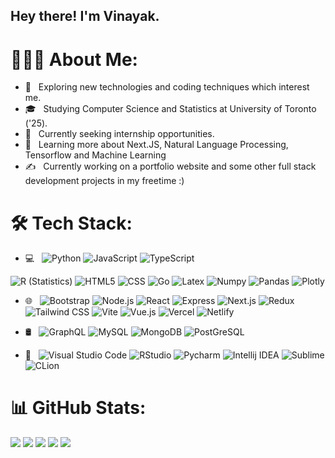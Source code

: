 

<h2> Hey there! I'm Vinayak.</h2>


# 👨🏻‍💻 About Me:

- 🤔 &nbsp; Exploring new technologies and coding techniques which interest me.
- 🎓 &nbsp; Studying Computer Science and Statistics at University of Toronto ('25).
- 💼 &nbsp; Currently seeking internship opportunities.
- 🌱 &nbsp; Learning more about Next.JS, Natural Language Processing, Tensorflow and Machine Learning
- ✍️ &nbsp; Currently working on a portfolio website and some other full stack development projects in my freetime :)

# 🛠 Tech Stack:

- 💻 &nbsp;
  ![Python](https://img.shields.io/badge/Python-FFD43B?style=for-the-badge&logo=python&logoColor=blue)
  ![JavaScript](https://img.shields.io/badge/JavaScript-323330?style=for-the-badge&logo=javascript&logoColor=F7DF1E)
  ![TypeScript](https://img.shields.io/badge/TypeScript-007ACC?style=for-the-badge&logo=typescript&logoColor=white)
<!--   ![Java](https://img.shields.io/badge/-Java-333333?style=flat&logo=Java&logoColor=007396) -->
  ![R (Statistics)](https://img.shields.io/badge/R-276DC3?style=for-the-badge&logo=r&logoColor=white)
  ![HTML5](https://img.shields.io/badge/HTML5-E34F26?style=for-the-badge&logo=html5&logoColor=white)
  ![CSS](https://img.shields.io/badge/CSS3-1572B6?style=for-the-badge&logo=css3&logoColor=white)
  ![Go](https://img.shields.io/badge/Go-00ADD8?style=for-the-badge&logo=go&logoColor=white)
  ![Latex](https://img.shields.io/badge/LaTeX-47A141?style=for-the-badge&logo=LaTeX&logoColor=white)
  ![Numpy](https://img.shields.io/badge/Numpy-777BB4?style=for-the-badge&logo=numpy&logoColor=white)
  ![Pandas](https://img.shields.io/badge/Pandas-2C2D72?style=for-the-badge&logo=pandas&logoColor=white)
  ![Plotly](https://img.shields.io/badge/Plotly-239120?style=for-the-badge&logo=plotly&logoColor=white)

- 🌐 &nbsp;
  ![Bootstrap](https://img.shields.io/badge/Bootstrap-563D7C?style=for-the-badge&logo=bootstrap&logoColor=white)
  ![Node.js](https://img.shields.io/badge/Node.js-339933?style=for-the-badge&logo=nodedotjs&logoColor=white)
  ![React](https://img.shields.io/badge/React-20232A?style=for-the-badge&logo=react&logoColor=61DAFB)
  ![Express](https://img.shields.io/badge/Express.js-000000?style=for-the-badge&logo=express&logoColor=white)
  ![Next.js](https://img.shields.io/badge/next.js-000000?style=for-the-badge&logo=nextdotjs&logoColor=white)
  ![Redux](https://img.shields.io/badge/Redux-593D88?style=for-the-badge&logo=redux&logoColor=white)
  ![Tailwind CSS](https://img.shields.io/badge/Tailwind_CSS-38B2AC?style=for-the-badge&logo=tailwind-css&logoColor=white)
  ![Vite](https://img.shields.io/badge/Vite-B73BFE?style=for-the-badge&logo=vite&logoColor=FFD62E)
  ![Vue.js](https://img.shields.io/badge/Vue.js-35495E?style=for-the-badge&logo=vuedotjs&logoColor=4FC08D)
  ![Vercel](https://img.shields.io/badge/vercel-%23000000.svg?style=for-the-badge&logo=vercel&logoColor=white)
  ![Netlify](https://img.shields.io/badge/netlify-%23000000.svg?style=for-the-badge&logo=netlify&logoColor=#00C7B7)
  
  
- 🛢 &nbsp;
  ![GraphQL](https://img.shields.io/badge/GraphQl-E10098?style=for-the-badge&logo=graphql&logoColor=whit)
  ![MySQL](https://img.shields.io/badge/MySQL-005C84?style=for-the-badge&logo=mysql&logoColor=white)
  ![MongoDB](https://img.shields.io/badge/MongoDB-4EA94B?style=for-the-badge&logo=mongodb&logoColor=white)
  ![PostGreSQL](https://img.shields.io/badge/PostgreSQL-316192?style=for-the-badge&logo=postgresql&logoColor=white)
<!-- - ⚙️ &nbsp;
  ![Git](https://img.shields.io/badge/-Git-333333?style=flat&logo=git)
  ![GitHub](https://img.shields.io/badge/GitHub-100000?style=for-the-badge&logo=github&logoColor=white)
  ![Markdown](https://img.shields.io/badge/-Markdown-333333?style=flat&logo=markdown) -->
- 🔧 &nbsp;
  ![Visual Studio Code](https://img.shields.io/badge/VSCode-0078D4?style=for-the-badge&logo=visual%20studio%20code&logoColor=white)
  ![RStudio](https://img.shields.io/badge/RStudio-75AADB?style=for-the-badge&logo=RStudio&logoColor=white)
  ![Pycharm](https://img.shields.io/badge/PyCharm-000000.svg?&style=for-the-badge&logo=PyCharm&logoColor=white)
  ![Intellij IDEA](https://img.shields.io/badge/IntelliJ_IDEA-000000.svg?style=for-the-badge&logo=intellij-idea&logoColor=white)
  ![Sublime](https://img.shields.io/badge/sublime_text-%23575757.svg?&style=for-the-badge&logo=sublime-text&logoColor=important)
  ![CLion](https://img.shields.io/badge/CLion-000000?style=for-the-badge&logo=clion&logoColor=white)

# 📊 GitHub Stats:
<!-- <img align="left" alt="Vinayak's Github Stats" src="https://github-readme-stats-vinayakmaharaj.vercel.app//api?username=VinayakMaharaj&count_private=true" /> -->
![](http://github-profile-summary-cards.vercel.app/api/cards/profile-details?username=VinayakMaharaj&theme=cobalt)
![](http://github-profile-summary-cards.vercel.app/api/cards/repos-per-language?username=VinayakMaharaj&theme=cobalt)
![](http://github-profile-summary-cards.vercel.app/api/cards/most-commit-language?username=VinayakMaharaj&theme=cobalt)
![](http://github-profile-summary-cards.vercel.app/api/cards/stats?username=VinayakMaharaj&theme=cobalt)
![](http://github-profile-summary-cards.vercel.app/api/cards/productive-time?username=VinayakMaharaj&theme=cobalt&utcOffset=8)




